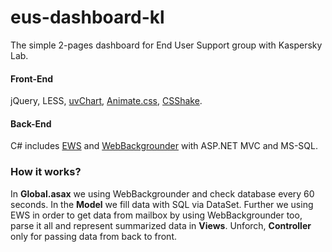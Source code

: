 # eus-dashboard-kl

The simple 2-pages dashboard for End User Support group with Kaspersky Lab.

<h4>Front-End</h4> 
jQuery, LESS, <a href="https://github.com/Imaginea/uvCharts">uvChart</a>, <a href="https://github.com/daneden/animate.css/">Animate.css</a>, <a href="https://github.com/elrumordelaluz/csshake">CSShake</a>.

<h4>Back-End</h4> 
C# includes <a href="https://github.com/OfficeDev/ews-managed-api">EWS</a> and <a href="https://github.com/NuGet/WebBackgrounder">WebBackgrounder</a> with ASP.NET MVC and MS-SQL.

<h3>How it works?</h3>
In <b>Global.asax</b> we using WebBackgrounder and check database every 60 seconds. In the <b>Model</b> we fill data with SQL via DataSet. Further we using EWS in order to get data from mailbox by using WebBackgrounder too, parse it all and represent summarized data in <b>Views</b>. Unforch, <b>Controller</b> only for passing data from back to front.



